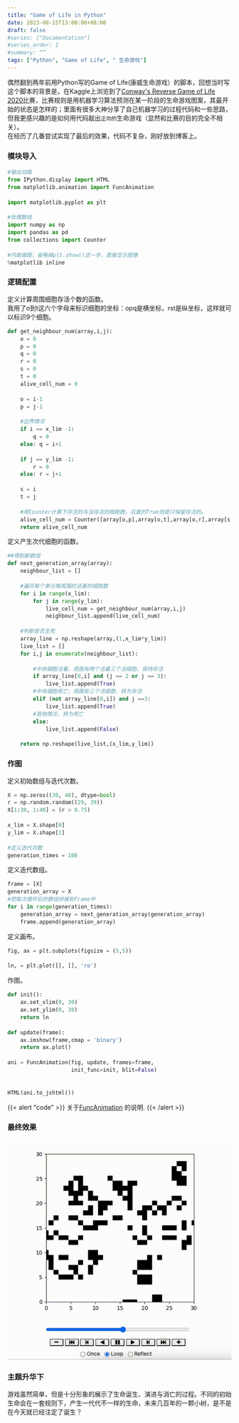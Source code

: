 ```yaml
---
title: "Game of Life in Python"
date: 2023-08-15T13:00:00+08:00
draft: false
#series: ["Documentation"]
#series_order: 1
#summary: “”
tags: ["Python", "Game of Life", " 生命游戏"]
---
```


偶然翻到两年前用Python写的Game of Life(康威生命游戏）的脚本，回想当时写这个脚本的背景是，在Kaggle上浏览到了[Conway's Reverse Game of Life 2020](https://www.kaggle.com/competitions/conways-reverse-game-of-life-2020)比赛，比赛规则是用机器学习算法预测在某一阶段的生命游戏图案，其最开始的状态是怎样的；里面有很多大神分享了自己机器学习的过程代码和一些思路，但我更感兴趣的是如何用代码敲出`正向的`生命游戏（显然和比赛的目的完全不相关）。    
在经历了几番尝试实现了最后的效果，代码不复杂，刚好放到博客上。  

### 模块导入
```python
#输出动画
from IPython.display import HTML
from matplotlib.animation import FuncAnimation

import matplotlib.pyplot as plt

#处理数组
import numpy as np
import pandas as pd
from collections import Counter

#内嵌画图，省略掉plt.show()这一步，直接显示图像
%matplotlib inline
```

### 逻辑配置

定义计算周围细胞存活个数的函数。  
我用了o到t这六个字母来标识细胞的坐标：opq是横坐标，rst是纵坐标，这样就可以标识9个细胞。
```python
def get_neighbour_num(array,i,j):   
    o = 0
    p = 0
    q = 0
    r = 0
    s = 0
    t = 0
    alive_cell_num = 0
   
    o = i-1
    p = j-1

    #边界情况
    if i == x_lim -1:
        q = 0
    else: q = i+1
        
    if j == y_lim -1:
        r = 0
    else: r = j+1
        
    s = i
    t = j

    #用Counter计算下存活的与没存活的细胞数，后面的True则是只保留存活的。
    alive_cell_num = Counter([array[o,p],array[o,t],array[o,r],array[s,p],array[s,r],array[q,p],array[q,t],array[q,r]])[True]
    return alive_cell_num
```

定义产生次代细胞的函数。
```python
##得到新数组
def next_generation_array(array):
    neighbour_list = []

    #遍历每个单元格周围的活着的细胞数
    for i in range(x_lim):
        for j in range(y_lim):
            live_cell_num = get_neighbour_num(array,i,j)
            neighbour_list.append(live_cell_num)

    #判断是否生死
    array_line = np.reshape(array,(1,x_lim*y_lim))
    live_list = []
    for i,j in enumerate(neighbour_list):
        
        #中央细胞活着，周围有两个活着三个活细胞，保持存活
        if array_line[0,i] and (j == 2 or j == 3):
            live_list.append(True)
        #中央细胞死亡，周围有三个活细胞，转为存活
        elif (not array_line[0,i]) and j ==3:
            live_list.append(True)
        #其他情况，转为死亡
        else:    
            live_list.append(False)
            
    return np.reshape(live_list,(x_lim,y_lim))

```

### 作图
定义初始数组与迭代次数。
```python
X = np.zeros((30, 40), dtype=bool)
r = np.random.random((29, 39))
X[1:30, 1:40] = (r > 0.75)

x_lim = X.shape[0]
y_lim = X.shape[1]

#定义迭代次数
generation_times = 100
```
定义迭代数组。

```python
frame = [X]
generation_array = X
#把每次循环后的数组拼接到frame中
for i in range(generation_times):
    generation_array = next_generation_array(generation_array)
    frame.append(generation_array)   
```
定义画布。
```python
fig, ax = plt.subplots(figsize = (5,5))

ln, = plt.plot([], [], 'ro')
```
作图。
```python
def init():
    ax.set_xlim(0, 30)
    ax.set_ylim(0, 30)
    return ln

def update(frame):
    ax.imshow(frame,cmap = 'binary')
    return ax.plot()

ani = FuncAnimation(fig, update, frames=frame,
                    init_func=init, blit=False)


HTML(ani.to_jshtml())
```
{{< alert "code" >}}
关于[FuncAnimation](https://matplotlib.org/stable/api/_as_gen/matplotlib.animation.FuncAnimation.html) 的说明.
{{< /alert >}}


### 最终效果
![示例](result.gif)

### 主题升华下
游戏虽然简单，但是十分形象的展示了生命诞生、演进与消亡的过程。不同的初始生命会在一套规则下，产生一代代不一样的生命，未来几百年的一颗小树，是不是在今天就已经注定了诞生？

